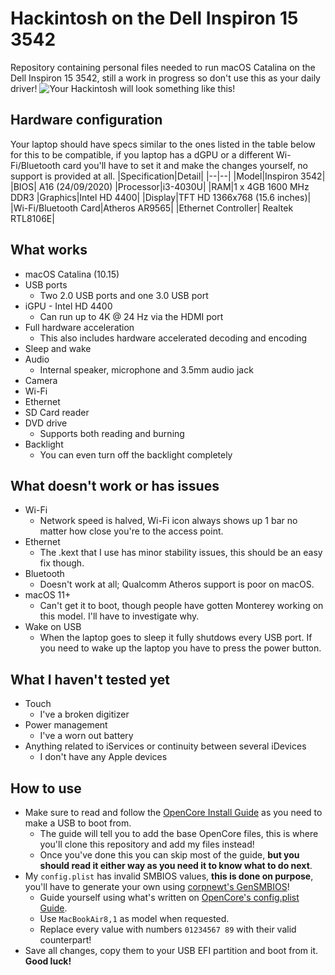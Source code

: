 
# Hackintosh on the Dell Inspiron 15 3542
Repository containing personal files needed to run macOS Catalina on the Dell Inspiron 15 3542, still a work in progress so don't use this as your daily driver!
![Your Hackintosh will look something like this!](https://i.postimg.cc/25pG0Dx0/Laptop.png)

## Hardware configuration
Your laptop should have specs similar to the ones listed in the table below for this to be compatible, if you laptop has a dGPU or a different Wi-Fi/Bluetooth card you'll have to set it and make the changes yourself, no support is provided at all.
|Specification|Detail|
|--|--|
|Model|Inspiron 3542|
|BIOS| A16 (24/09/2020)
|Processor|i3-4030U|
|RAM|1 x 4GB 1600 MHz DDR3
|Graphics|Intel HD 4400|
|Display|TFT HD 1366x768 (15.6 inches)|
|Wi-Fi/Bluetooth Card|Atheros AR9565|
|Ethernet Controller| Realtek RTL8106E|

## What works
* macOS Catalina (10.15)
* USB ports
	* Two 2.0 USB ports and one 3.0 USB port
* iGPU - Intel HD 4400
	* Can run up to 4K @ 24 Hz via the HDMI port
* Full hardware acceleration
	* This also includes hardware accelerated decoding and encoding
* Sleep and wake
* Audio
	* Internal speaker, microphone and 3.5mm audio jack
* Camera
* Wi-Fi
* Ethernet
* SD Card reader
* DVD drive
	* Supports both reading and burning
* Backlight
	* You can even turn off the backlight completely

## What doesn't work or has issues
* Wi-Fi
	* Network speed is halved, Wi-Fi icon always shows up 1 bar no matter how close you're to the access point.
* Ethernet
	* The .kext that I use has minor stability issues, this should be an easy fix though.
* Bluetooth
	* Doesn't work at all; Qualcomm Atheros support is poor on macOS.
* macOS 11+
	* Can't get it to boot, though people have gotten Monterey working on this model. I'll have to investigate why.
* Wake on USB
	* When the laptop goes to sleep it fully shutdows every USB port. If you need to wake up the laptop you have to press the power button.

## What I haven't tested yet
* Touch
	* I've a broken digitizer
* Power management
	* I've a worn out battery
* Anything related to iServices or continuity between several iDevices
	* I don't have any Apple devices

## How to use
* Make sure to read and follow the [OpenCore Install Guide](https://dortania.github.io/OpenCore-Install-Guide/) as you need to make a USB to boot from.
	*  The guide will tell you to add the base OpenCore files, this is where you'll clone this repository and add my files instead!
	* Once you've done this you can skip most of the guide, **but you should read it either way as you need it to know what to do next**.
* My `config.plist` has invalid SMBIOS values, **this is done on purpose**, you'll have to generate your own using [corpnewt's GenSMBIOS](https://github.com/corpnewt/GenSMBIOS)!
	* Guide yourself using what's written on [OpenCore's config.plist Guide](https://dortania.github.io/OpenCore-Install-Guide/config-laptop.plist/haswell.html#platforminfo).
	* Use `MacBookAir8,1` as model when requested.
	* Replace every value with numbers `01234567 89` with their valid counterpart!
* Save all changes, copy them to your USB EFI partition and boot from it. **Good luck!**

